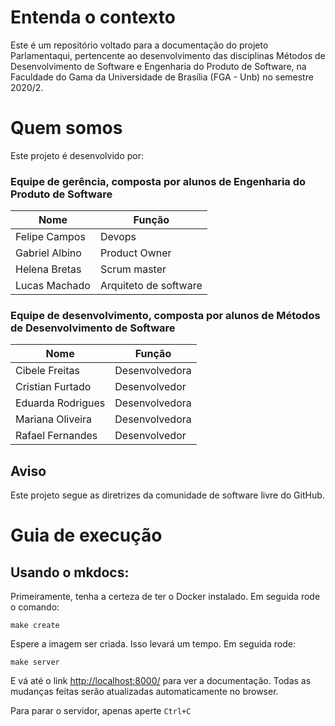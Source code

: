 # Entenda o contexto

Este é um repositório voltado para a documentação do projeto Parlamentaqui, pertencente ao desenvolvimento das disciplinas Métodos de Desenvolvimento de Software e Engenharia do Produto de Software, na Faculdade do Gama da Universidade de Brasília (FGA - Unb) no semestre 2020/2.

# Quem somos

Este projeto é desenvolvido por: 

### Equipe de gerência, composta por alunos de Engenharia do Produto de Software

| Nome           | Função                |
|----------------|-----------------------|
| Felipe Campos  | Devops                |
| Gabriel Albino | Product Owner         |
| Helena Bretas  | Scrum master          |
| Lucas Machado  | Arquiteto de software |

### Equipe de desenvolvimento, composta por alunos de Métodos de Desenvolvimento de Software

| Nome              | Função         |
|-------------------|----------------|
| Cibele Freitas    | Desenvolvedora |
| Cristian Furtado  | Desenvolvedor  |
| Eduarda Rodrigues | Desenvolvedora |
| Mariana Oliveira  | Desenvolvedora |
| Rafael Fernandes  | Desenvolvedor  |

## Aviso

Este projeto segue as diretrizes da comunidade de software livre do GitHub.  

# Guia de execução

## Usando o mkdocs:

Primeiramente, tenha a certeza de ter o Docker instalado. Em seguida rode o comando:

```
make create 
```
Espere a imagem ser criada. Isso levará um tempo. Em seguida rode:

```
make server
```

E vá até o link [http://localhost:8000/](http://localhost:8000/) para ver a documentação. Todas as mudanças feitas serão atualizadas automaticamente no browser.

Para parar o servidor, apenas aperte `Ctrl+C`


